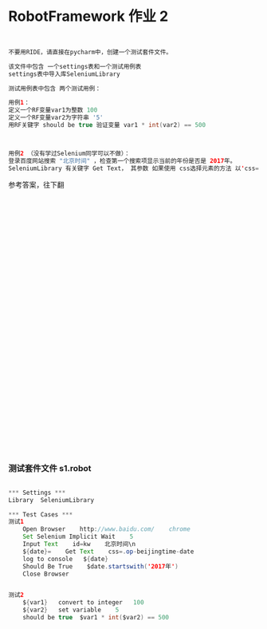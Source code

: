 # RobotFramework 作业 2



```java


不要用RIDE，请直接在pycharm中，创建一个测试套件文件。

该文件中包含 一个settings表和一个测试用例表
settings表中导入库SeleniumLibrary

测试用例表中包含 两个测试用例：

用例1：
定义一个RF变量var1为整数 100
定义一个RF变量var2为字符串 '5'
用RF关键字 should be true 验证变量 var1 * int(var2) == 500



用例2 （没有学过Selenium同学可以不做）：
登录百度网站搜索 "北京时间" ，检查第一个搜索项显示当前的年份是否是 2017年。 
SeleniumLibrary 有关键字 Get Text， 其参数 如果使用 css选择元素的方法 以'css='开头，后面加上 css选择表达式


```

参考答案，往下翻





<br><br><br><br><br><br><br><br><br><br><br><br><br><br><br><br><br><br><br><br><br><br><br><br><br><br><br><br><br><br>
### 测试套件文件  s1.robot
```java

*** Settings ***
Library  SeleniumLibrary

*** Test Cases ***
测试1
    Open Browser    http://www.baidu.com/    chrome
    Set Selenium Implicit Wait    5
    Input Text    id=kw    北京时间\n
    ${date}=    Get Text    css=.op-beijingtime-date
    log to console   ${date}
    Should Be True    $date.startswith('2017年')
    Close Browser


测试2
    ${var1}   convert to integer   100
    ${var2}   set variable    5
    should be true  $var1 * int($var2) == 500
```
